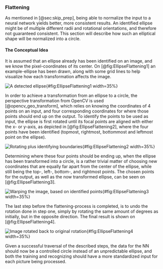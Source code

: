 ### Flattening
As mentioned in [@sec:skip_prep], being able to normalize the input to a neural network yields better, more consistent results. An identified ellipse might be of multiple different radii and rotational orientations, and therefore not guaranteed consistent. This section will describe how such an elliptical shape will be normalized into a circle.

#### The Conceptual Idea
It is assumed that an ellipse already has been identified on an image, and we know the pixel-coordinates of its center. On [@fig:EllipseFlattening1] an example-ellipse has been drawn, along with some grid lines to help visualize how each transformation affects the image.

![A detected ellipse](report/assets/pictures/Ellipse1.png){#fig:EllipseFlattening1 width=35%}

In order to achieve a transformation from an ellipse to a circle, the perspective transformation from OpenCV is used [@opencv_geo_transform], which relies on knowing the coordinates of 4 points on an input, and four corresponding coordinates for where those points should end up on the output. To identify the points to be used as input, the ellipse is first rotated until its focal points are aligned with either the x- or y-axis, as depicted in [@fig:EllipseFlattening2], where the four points have been identified (topmost, rightmost, bottommost and leftmost point on the ellipse).

![Rotating plus identifying boundaries](report/assets/pictures/Ellipse2_1.png){#fig:EllipseFlattening2 width=35%}

Determining where these four points should be ending up, when the ellipse has been transformed into a circle, is a rather trivial matter of choosing new coordinates that are equally far apart from the center of the ellipse, while still being the top-, left-, bottom-, and rightmost points. The chosen points for the output, as well as the now transformed ellipse, can be seen on [@fig:EllipseFlattening3].

![Warping the image, based on identified points](report/assets/pictures/Ellipse3_1.png){#fig:EllipseFlattening3 width=35%}

The last step before the flattening-process is completed, is to undo the rotation done in step one, simply by rotating the same amount of degrees as initially, but in the opposite direction. The final result is shown on [@fig:EllipseFlattening4].

![Image rotated back to original rotation](report/assets/pictures/Ellipse4.png){#fig:EllipseFlattening4 width=35%}

Given a successful traversal of the described steps, the data for the NN should now be a controlled circle instead of an unpredictable ellipse, and both the training and recognizing should have a more standardized input for each picture being processed. 
